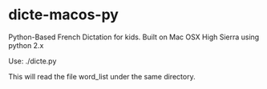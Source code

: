 # dicte-macos-py
Python-Based French Dictation for kids. Built on Mac OSX High Sierra using python 2.x

Use: ./dicte.py 

This will read the file word_list under the same directory.
